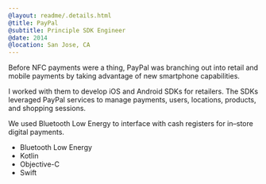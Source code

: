 ```yaml
---
@layout: readme/.details.html
@title: PayPal
@subtitle: Principle SDK Engineer
@date: 2014
@location: San Jose, CA
---
```

Before NFC payments were a thing, PayPal was branching out into retail and
mobile payments by taking advantage of new smartphone capabilities.

I worked with them to develop iOS and Android SDKs for retailers. The SDKs
leveraged PayPal services to manage payments, users, locations, products, and
shopping sessions.

We used Bluetooth Low Energy to interface with cash registers for in–store
digital payments.

- Bluetooth Low Energy
- Kotlin
- Objective-C
- Swift
